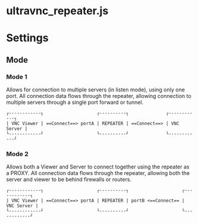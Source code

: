 # ultravnc_repeater.js

# Settings
## Mode

### Mode 1
Allows for connection to multiple servers (in listen mode), using only one port. All connection data flows through the repeater, allowing connection to multiple servers through a single port forward or tunnel.

```
┌------------┐                    ┌----------┐              ┌------------┐
| VNC Viewer | ==Connect==> portA | REPEATER | ==Connect==> | VNC Server |
└------------┘                    └----------┘              └------------┘
``` 

### Mode 2
Allows both a Viewer and Server to connect together using the repeater as a PROXY. All connection data flows through the repeater, allowing both the server and viewer to be behind firewalls or routers.

```
┌------------┐                    ┌----------┐                    ┌------------┐
| VNC Viewer | ==Connect==> portA | REPEATER | portB <==Connect== | VNC Server |
└------------┘                    └----------┘                    └------------┘
```

